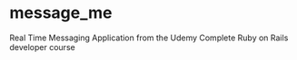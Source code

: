 # message_me
Real Time Messaging Application from the Udemy Complete Ruby on Rails developer course
